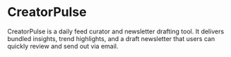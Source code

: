 # CreatorPulse
CreatorPulse is a daily feed curator and newsletter drafting tool. It delivers bundled insights, trend highlights, and a draft newsletter that users can quickly review and send out via email.
